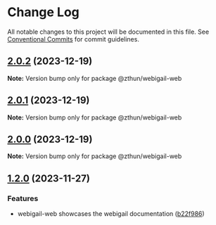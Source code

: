 # Change Log

All notable changes to this project will be documented in this file.
See [Conventional Commits](https://conventionalcommits.org) for commit guidelines.

## [2.0.2](https://github.com/zthun/webigail/compare/v2.0.1...v2.0.2) (2023-12-19)

**Note:** Version bump only for package @zthun/webigail-web





## [2.0.1](https://github.com/zthun/webigail/compare/v2.0.0...v2.0.1) (2023-12-19)

**Note:** Version bump only for package @zthun/webigail-web





## [2.0.0](https://github.com/zthun/webigail/compare/v1.2.0...v2.0.0) (2023-12-19)

**Note:** Version bump only for package @zthun/webigail-web





## [1.2.0](https://github.com/zthun/webigail/compare/v1.1.0...v1.2.0) (2023-11-27)


### Features

* webigail-web showcases the webigail documentation ([b22f986](https://github.com/zthun/webigail/commit/b22f9866b5c02c45a937df6956290035e0a2ab42))
